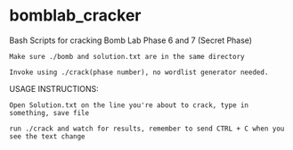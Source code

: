 # bomblab_cracker
Bash Scripts for cracking Bomb Lab Phase 6 and 7 (Secret Phase)

    Make sure ./bomb and solution.txt are in the same directory

    Invoke using ./crack(phase number), no wordlist generator needed.




USAGE INSTRUCTIONS:

    Open Solution.txt on the line you're about to crack, type in something, save file
    
    run ./crack and watch for results, remember to send CTRL + C when you see the text change

